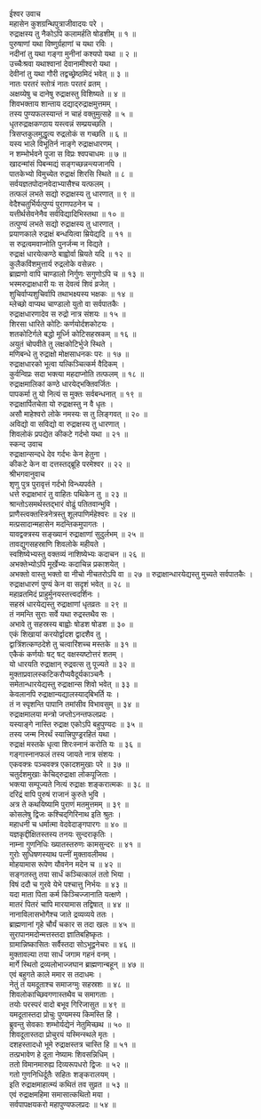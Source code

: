 ईश्वर उवाच  
महासेन कुशग्रन्थिपुत्राजीवादयः परे ।  
रुद्राक्षस्य तु नैकोऽपि कलामर्हति षोडशीम् ॥ १ ॥  
पुरुषाणां यथा विष्णुर्ग्रहाणां च यथा रविः ।  
नदीनां तु यथा गङ्‌गा मुनीनां कश्यपो यथा ॥ २ ॥  
उच्चैःश्रवा यथाश्वानां देवानामीश्वरो यथा ।  
देवीनां तु यथा गौरी तद्वच्छ्रेष्ठमिदं भवेत् ॥ ३ ॥  
नातः परतरं स्तोत्रं नातः परतरं व्रतम् ।  
अक्षय्येषु च दानेषु रुद्राक्षस्तु विशिष्यते ॥ ४ ॥  
शिवभक्ताय शान्ताय दद्याद्‌रुद्राक्षमुत्तमम् ।  
तस्य पुण्यफलस्यान्तं न चाहं वक्तुमुत्सहे ॥ ५ ॥  
धृतरुद्राक्षकण्ठाय यस्त्वन्नं सम्प्रयच्छति ।  
त्रिसप्तकुलमुद्धृत्य रुद्रलोकं स गच्छति ॥ ६ ॥  
यस्य भाले विभूतिर्न नाङ्‌गे रुद्राक्षधारणम् ।  
न शम्भोर्भवने पूजा स विप्रः श्वपचाधमः ॥ ७ ॥  
खादन्मांसं पिबन्मद्यं सङ्‌गच्छन्नन्त्यजानपि ।  
पातकेभ्यो विमुच्येत रुद्राक्षं शिरसि स्थिते ॥ ८ ॥  
सर्वयज्ञतपोदानवेदाभ्यासैश्च यत्फलम् ।  
तत्फलं लभते सद्यो रुद्राक्षस्य तु धारणात् ॥ ९ ॥  
वेदैश्चतुर्भिर्यत्पुण्यं पुराणपठनेन च ।  
यत्तीर्थसेवनेनैव सर्वविद्यादिभिस्तथा ॥ १० ॥  
तत्पुण्यं लभते सद्यो रुद्राक्षस्य तु धारणात् ।  
प्रयाणकाले रुद्राक्षं बन्धयित्वा म्रियेद्यदि ॥ ११ ॥  
स रुद्रत्वमवाप्नोति पुनर्जन्म न विद्यते ।  
रुद्राक्षं धारयेत्कण्ठे बाह्वोर्वा म्रियते यदि ॥ १२ ॥  
कुलैकविंशमुत्तार्य रुद्रलोके वसेन्नरः ।  
ब्राह्मणो वापि चाण्डालो निर्गुणः सगुणोऽपि च ॥ १३ ॥  
भस्मरुद्राक्षधारी यः स देवत्वं शिवं व्रजेत् ।  
शुचिर्वाप्यशुचिर्वापि तथाभक्ष्यस्य भक्षकः ॥ १४ ॥  
म्लेच्छो वाप्यथ चाण्डालो युतो वा सर्वपातकैः ।  
रुद्राक्षधारणादेव स रुद्रो नात्र संशयः ॥ १५ ॥  
शिरसा धारिते कोटिः कर्णयोर्दशकोटयः ।  
शतकोटिर्गले बद्धो मूर्ध्नि कोटिसहस्रकम् ॥ १६ ॥  
अयुतं चोपवीते तु लक्षकोटिर्भुजे स्थिते ।  
मणिबन्धे तु रुद्राक्षो मोक्षसाधनकः परः ॥ १७ ॥  
रुद्राक्षधारको भूत्वा यत्किञ्चित्कर्म वैदिकम् ।  
कुर्वन्विप्रः सदा भक्त्या महदाप्नोति तत्फलम् ॥ १८ ॥  
रुद्राक्षमालिकां कण्ठे धारयेद्भक्तिवर्जितः ।  
पापकर्मा तु यो नित्यं स मुक्तः सर्वबन्धनात् ॥ १९ ॥  
रुद्राक्षार्पितचेता यो रुद्राक्षस्तु न वै धृतः ।  
असौ माहेश्वरो लोके नमस्यः स तु लिङ्‌गवत् ॥ २० ॥  
अविद्यो वा सविद्यो वा रुद्राक्षस्य तु धारणात् ।  
शिवलोकं प्रपद्येत कीकटे गर्दभो यथा ॥ २१ ॥  
स्कन्द उवाच  
रुद्राक्षान्सन्दधे देव गर्दभः केन हेतुना ।  
कीकटे केन वा दत्तस्तद्‌ब्रूहि परमेश्वर ॥ २२ ॥  
श्रीभगवानुवाच  
शृणु पुत्र पुरावृत्तं गर्दभो विन्ध्यपर्वते ।  
धत्ते रुद्राक्षभारं तु वाहितः पथिकेन तु ॥ २३ ॥  
श्रान्तोऽसमर्थस्तद्भारं वोढुं पतितवान्भुवि ।  
प्राणैस्त्वक्तस्त्रिनेत्रस्तु शूलपाणिर्महेश्वरः ॥ २४ ॥  
मत्प्रसादान्महासेन मदन्तिकमुपागतः ।  
यावद्वक्त्रस्य सङ्ख्यानं रुद्राक्षाणां सुदुर्लभम् ॥ २५ ॥  
तावद्युगसहस्राणि शिवलोके महीयते ।  
स्वशिष्येभ्यस्तु वक्तव्यं नाशिष्येभ्यः कदाचन ॥ २६ ॥  
अभक्तेभ्योऽपि मूर्खेभ्यः कदाचिन्न प्रकाशयेत् ।  
अभक्तो वास्तु भक्तो वा नीचो नीचतरोऽपि वा ॥ २७ ॥
रुद्राक्षान्धारयेद्यस्तु मुच्यते सर्वपातकैः ।  
रुद्राक्षधारणं पुण्यं केन वा सदृशं भवेत् ॥ २८ ॥  
महाव्रतमिदं प्राहुर्मुनयस्तत्त्वदर्शिनः ।  
सहस्रं धारयेद्यस्तु रुद्राक्षाणां धृतव्रतः ॥ २९ ॥  
तं नमन्ति सुराः सर्वे यथा रुद्रस्तथैव सः ।  
अभावे तु सहस्रस्य बाह्वोः षोडश षोडश ॥ ३० ॥  
एकं शिखायां करयोर्द्वादश द्वादशैव तु ।  
द्वात्रिंशत्कण्ठदेशे तु चत्वारिंशच्च मस्तके ॥ ३१ ॥  
एकैकं कर्णयोः षट् षट् वक्षस्यष्टोत्तरं शतम् ।  
यो धारयति रुद्राक्षान् रुद्रवत्स तु पूज्यते ॥ ३२ ॥  
मुक्ताप्रवालस्कटिकरौप्यवैदूर्यकाञ्चनैः ।  
समेतान्धारयेद्यस्तु रुद्राक्षान्स शिवो भवेत् ॥ ३३ ॥  
केवलानपि रुद्राक्षान्यद्यालस्याद्‌बिभर्ति यः ।  
तं न स्पृशन्ति पापानि तमांसीव विभावसुम् ॥ ३४ ॥  
रुद्राक्षमालया मन्त्रो जप्तोऽनन्तफलप्रदः ।  
यस्याङ्‌गे नास्ति रुद्राक्ष एकोऽपि बहुपुण्यदः ॥ ३५ ॥  
तस्य जन्म निरर्थं स्यात्त्रिपुण्ड्ररहितं यथा ।  
रुद्राक्षं मस्तके धृत्वा शिरःस्नानं करोति यः ॥ ३६ ॥  
गङ्‌गास्नानफलं तस्य जायते नात्र संशयः ।  
एकवक्त्रः पञ्चवक्त्र एकादशमुखाः परे ॥ ३७ ॥  
चतुर्दशमुखाः केचिद्‌रुद्राक्षा लोकपूजिताः ।  
भक्त्या सम्पूज्यते नित्यं रुद्राक्षः शङ्‌करात्मकः ॥ ३८ ॥  
दरिद्रं वापि पुरुषं राजानं कुरुते भुवि ।  
अत्र ते कथयिष्यामि पुराणं मतमुत्तमम् ॥ ३९ ॥  
कोसलेषु द्विजः कश्चिद्‌गिरिनाथ इति श्रुतः ।  
महाधनी च धर्मात्मा वेदवेदाङ्‌गपारगः ॥ ४० ॥  
यज्ञकृद्दीक्षितस्तस्य तनयः सुन्दराकृतिः ।  
नाम्ना गुणनिधिः ख्यातस्तरुणः कामसुन्दरः ॥ ४१ ॥  
गुरोः सुधिषणस्याथ पत्नीं मुक्तावलीमथ ।  
मोहयामास रूपेण यौवनेन मदेन च ॥ ४२ ॥  
सङ्‌गतस्तु तया सार्धं कञ्चित्कालं ततो भिया ।  
विषं ददौ च गुरवे येभे पश्चात्तु निर्भयः ॥ ४३ ॥  
यदा माता पिता कर्म किञ्चिज्जानाति यत्क्षणे ।  
मातरं पितरं चापि मारयामास तद्विषात् ॥ ४४ ॥  
नानाविलासभोगैश्च जाते द्रव्यव्यये ततः ।  
ब्राह्मणानां गृहे चौर्यं चकार स तदा खलः ॥ ४५ ॥  
सुरापानमदोन्मत्तस्तदा ज्ञातिबहिष्कृतः ।  
ग्रामान्निष्कासितः सर्वैस्तदा सोऽभूद्वनेचरः ॥ ४६ ॥  
मुक्तावल्या तया सार्धं जगाम गहनं वनम् ।  
मार्गे स्थितो द्रव्यलोभाज्जघान ब्राह्मणान्बहून् ॥ ४७ ॥  
एवं बहुगते काले ममार स तदाधमः ।  
नेतुं तं यमदूताश्च समाजग्मुः सहस्रशः ॥ ४८ ॥  
शिवलोकाच्छिवगणास्तथैव च समागताः ।  
तयोः परस्परं वादो बभूव गिरिजासुत ॥ ४९ ॥  
यमदूतास्तदा प्रोचुः पुण्यमस्य किमस्ति हि ।  
ब्रुवन्तु सेवकाः शम्भोर्यद्येनं नेतुमिच्छथ ॥ ५० ॥  
शिवदूतास्तदा प्रोचुरयं यस्मिन्स्थले मृतः ।  
दशहस्तादधो भूमे रुद्राक्षस्तत्र चास्ति हि ॥ ५१ ॥  
तत्प्रभावेण हे दूता नेष्यामः शिवसन्निधिम् ।  
ततो विमानमारुह्य दिव्यरूपधरो द्विजः ॥ ५२ ॥  
गतो गुणनिधिर्दूतैः सहितः शङ्‌करालयम् ।  
इति रुद्राक्षमाहात्म्यं कथितं तव सुव्रत ॥ ५३ ॥  
एवं रुद्राक्षमहिमा समासात्कथितो मया ।  
सर्वपापक्षयकरो महापुण्यफलप्रदः ॥ ५४ ॥
